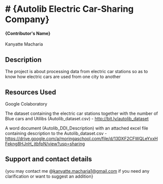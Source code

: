# # {Autolib Electric Car-Sharing Company}
#### {Contributor's Name}
Kanyatte Macharia
## Description
The project is about processing data from electric car stations so as to know how electric cars are used from one city to another
## Resources Used
Google Colaboratory

The dataset containing the electric car stations together with the number of Blue cars and Utilibs (Autolib_dataset.csv) - http://bit.ly/autolib_dataset

A word document (Autolib_DDI_Description) with an attached excel file containing description to the Autolib_dataset.csv - https://drive.google.com/a/moringaschool.com/file/d/13DXF2CFWQLeYxxHFekng8HJnH_jtbfpN/view?usp=sharing
## Support and contact details
{you may contact me @kanyatte.macharia1@gmail.com if you need any clarification or want to suggest an addition}
